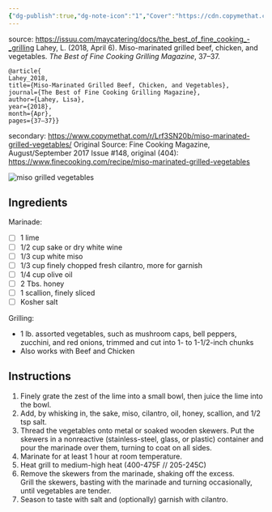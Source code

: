 ```yaml
---
{"dg-publish":true,"dg-note-icon":"1","Cover":"https://cdn.copymethat.com/media/miso_marinated_grilled_vegetables_2022081601320218062004buzp.jpg","Rating":"*???untried*","permalink":"/recipes/miso-grilled-vegetable-marinade/","dgPassFrontmatter":true,"noteIcon":"1"}
---
```


source:  https://issuu.com/maycatering/docs/the_best_of_fine_cooking_-_grilling
Lahey, L. (2018, April 6). Miso-marinated grilled beef, chicken, and vegetables. _The Best of Fine Cooking Grilling Magazine_, 37–37.
```
@article{
Lahey_2018, 
title={Miso-Marinated Grilled Beef, Chicken, and Vegetables}, 
journal={The Best of Fine Cooking Grilling Magazine}, 
author={Lahey, Lisa}, 
year={2018}, 
month={Apr}, 
pages={37–37}}
```

secondary: https://www.copymethat.com/r/Lrf3SN20b/miso-marinated-grilled-vegetables/
Original Source: Fine Cooking Magazine, August/September 2017 Issue #148, 
original (404): https://www.finecooking.com/recipe/miso-marinated-grilled-vegetables


![miso grilled vegetables](https://cdn.copymethat.com/media/miso_marinated_grilled_vegetables_2022081601320218062004buzp.jpg)

## Ingredients

Marinade:
- [ ] 1 lime
- [ ] 1/2 cup sake or dry white wine
- [ ] 1/3 cup white miso
- [ ] 1/3 cup finely chopped fresh cilantro, more for garnish
- [ ] 1/4 cup olive oil
- [ ] 2 Tbs. honey
- [ ] 1 scallion, finely sliced
- [ ] Kosher salt

Grilling:
- 1 lb. assorted vegetables, such as mushroom caps, bell peppers, zucchini, and red onions, trimmed and cut into 1- to 1-1/2-inch chunks
- Also works with Beef and Chicken

## Instructions

1. Finely grate the zest of the lime into a small bowl, then juice the lime into the bowl.
2. Add, by whisking in, the sake, miso, cilantro, oil, honey, scallion, and 1/2 tsp salt.
3. Thread the vegetables onto metal or soaked wooden skewers. Put the skewers in a nonreactive (stainless-steel, glass, or plastic) container and pour the marinade over them, turning to coat on all sides.
4. Marinate for at least 1 hour at room temperature.
5. Heat grill to medium-high heat (400-475F // 205-245C)
6. Remove the skewers from the marinade, shaking off the excess.  
   Grill the skewers, basting with the marinade and turning occasionally, until vegetables are tender. 
7. Season to taste with salt and (optionally) garnish with cilantro.